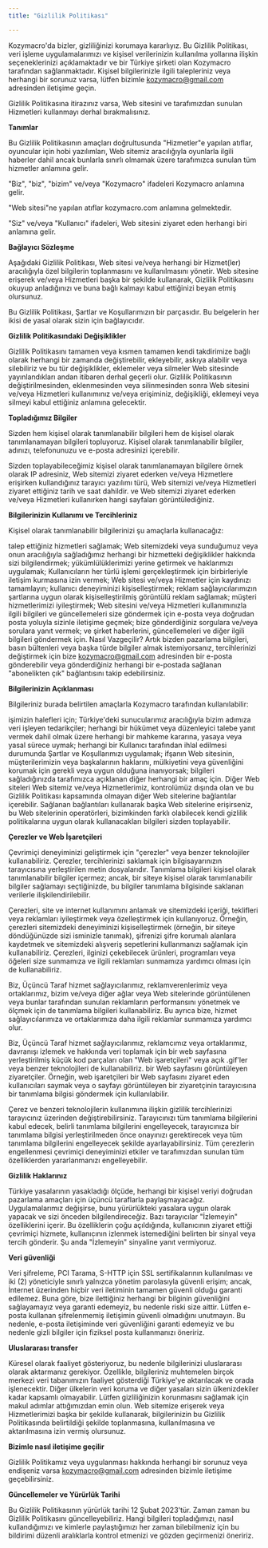 ```yaml
---
title: "Gizlilik Politikası"

---
```


Kozymacro'da bizler, gizliliğinizi korumaya kararlıyız. Bu Gizlilik Politikası, veri işleme uygulamalarımızı ve kişisel verilerinizin kullanılma yollarına ilişkin seçeneklerinizi açıklamaktadır ve bir Türkiye şirketi olan Kozymacro tarafından sağlanmaktadır. Kişisel bilgilerinizle ilgili talepleriniz veya herhangi bir sorunuz varsa, lütfen bizimle kozymacro@gmail.com adresinden iletişime geçin.

Gizlilik Politikasına itirazınız varsa, Web sitesini ve tarafımızdan sunulan Hizmetleri kullanmayı derhal bırakmalısınız.

**Tanımlar**

Bu Gizlilik Politikasının amaçları doğrultusunda "Hizmetler"e yapılan atıflar, oyuncular için hobi yazılımları, Web sitemiz aracılığıyla oyunlarla ilgili haberler dahil ancak bunlarla sınırlı olmamak üzere tarafımızca sunulan tüm hizmetler anlamına gelir.

"Biz", "biz", "bizim" ve/veya "Kozymacro" ifadeleri Kozymacro anlamına gelir.

"Web sitesi"ne yapılan atıflar kozymacro.com anlamına gelmektedir.

"Siz" ve/veya "Kullanıcı" ifadeleri, Web sitesini ziyaret eden herhangi biri anlamına gelir.

**Bağlayıcı Sözleşme**

Aşağıdaki Gizlilik Politikası, Web sitesi ve/veya herhangi bir Hizmet(ler) aracılığıyla özel bilgilerin toplanmasını ve kullanılmasını yönetir. Web sitesine erişerek ve/veya Hizmetleri başka bir şekilde kullanarak, Gizlilik Politikasını okuyup anladığınızı ve buna bağlı kalmayı kabul ettiğinizi beyan etmiş olursunuz.

Bu Gizlilik Politikası, Şartlar ve Koşullarımızın bir parçasıdır. Bu belgelerin her ikisi de yasal olarak sizin için bağlayıcıdır.

**Gizlilik Politikasındaki Değişiklikler**

Gizlilik Politikasını tamamen veya kısmen tamamen kendi takdirimize bağlı olarak herhangi bir zamanda değiştirebilir, ekleyebilir, askıya alabilir veya silebiliriz ve bu tür değişiklikler, eklemeler veya silmeler Web sitesinde yayınlandıkları andan itibaren derhal geçerli olur. Gizlilik Politikasının değiştirilmesinden, eklenmesinden veya silinmesinden sonra Web sitesini ve/veya Hizmetleri kullanımınız ve/veya erişiminiz, değişikliği, eklemeyi veya silmeyi kabul ettiğiniz anlamına gelecektir.

**Topladığımız Bilgiler**

Sizden hem kişisel olarak tanımlanabilir bilgileri hem de kişisel olarak tanımlanamayan bilgileri topluyoruz. Kişisel olarak tanımlanabilir bilgiler, adınızı, telefonunuzu ve e-posta adresinizi içerebilir.

Sizden toplayabileceğimiz kişisel olarak tanımlanamayan bilgilere örnek olarak IP adresiniz, Web sitemizi ziyaret ederken ve/veya Hizmetlere erişirken kullandığınız tarayıcı yazılımı türü, Web sitemizi ve/veya Hizmetleri ziyaret ettiğiniz tarih ve saat dahildir. ve Web sitemizi ziyaret ederken ve/veya Hizmetleri kullanırken hangi sayfaları görüntülediğiniz.

**Bilgilerinizin Kullanımı ve Tercihleriniz**

Kişisel olarak tanımlanabilir bilgilerinizi şu amaçlarla kullanacağız:

talep ettiğiniz hizmetleri sağlamak;
Web sitemizdeki veya sunduğumuz veya onun aracılığıyla sağladığımız herhangi bir hizmetteki değişiklikler hakkında sizi bilgilendirmek;
yükümlülüklerimizi yerine getirmek ve haklarımızı uygulamak;
Kullanıcıların her türlü işlemi gerçekleştirmek için birbirleriyle iletişim kurmasına izin vermek;
Web sitesi ve/veya Hizmetler için kaydınızı tamamlayın;
kullanıcı deneyiminizi kişiselleştirmek;
reklam sağlayıcılarımızın şartlarına uygun olarak kişiselleştirilmiş görüntülü reklam sağlamak;
müşteri hizmetlerimizi iyileştirmek;
Web sitesini ve/veya Hizmetleri kullanımınızla ilgili bilgileri ve güncellemeleri size göndermek için e-posta veya doğrudan posta yoluyla sizinle iletişime geçmek;
bize gönderdiğiniz sorgulara ve/veya sorulara yanıt vermek; ve şirket haberlerini, güncellemeleri ve diğer ilgili bilgileri göndermek için.
Nasıl Vazgeçilir?
Artık bizden pazarlama bilgileri, basın bültenleri veya başka türde bilgiler almak istemiyorsanız, tercihlerinizi değiştirmek için bize kozymacro@gmail.com adresinden bir e-posta gönderebilir veya gönderdiğiniz herhangi bir e-postada sağlanan "abonelikten çık" bağlantısını takip edebilirsiniz.

**Bilgilerinizin Açıklanması**

Bilgileriniz burada belirtilen amaçlarla Kozymacro tarafından kullanılabilir:

işimizin halefleri için;
Türkiye'deki sunucularımız aracılığıyla bizim adımıza veri işleyen tedarikçiler;
herhangi bir hükümet veya düzenleyici talebe yanıt vermek dahil olmak üzere herhangi bir mahkeme kararına, yasaya veya yasal sürece uymak;
herhangi bir Kullanıcı tarafından ihlal edilmesi durumunda Şartlar ve Koşullarımızı uygulamak;
ifşanın Web sitesinin, müşterilerimizin veya başkalarının haklarını, mülkiyetini veya güvenliğini korumak için gerekli veya uygun olduğuna inanıyorsak;
bilgileri sağladığınızda tarafımızca açıklanan diğer herhangi bir amaç için.
Diğer Web siteleri
Web sitemiz ve/veya Hizmetlerimiz, kontrolümüz dışında olan ve bu Gizlilik Politikası kapsamında olmayan diğer Web sitelerine bağlantılar içerebilir. Sağlanan bağlantıları kullanarak başka Web sitelerine erişirseniz, bu Web sitelerinin operatörleri, bizimkinden farklı olabilecek kendi gizlilik politikalarına uygun olarak kullanacakları bilgileri sizden toplayabilir.

**Çerezler ve Web İşaretçileri**

Çevrimiçi deneyiminizi geliştirmek için "çerezler" veya benzer teknolojiler kullanabiliriz. Çerezler, tercihlerinizi saklamak için bilgisayarınızın tarayıcısına yerleştirilen metin dosyalarıdır. Tanımlama bilgileri kişisel olarak tanımlanabilir bilgiler içermez; ancak, bir siteye kişisel olarak tanımlanabilir bilgiler sağlamayı seçtiğinizde, bu bilgiler tanımlama bilgisinde saklanan verilerle ilişkilendirilebilir.

Çerezleri, site ve internet kullanımını anlamak ve sitemizdeki içeriği, teklifleri veya reklamları iyileştirmek veya özelleştirmek için kullanıyoruz. Örneğin, çerezleri sitemizdeki deneyiminizi kişiselleştirmek (örneğin, bir siteye döndüğünüzde sizi isminizle tanımak), şifrenizi şifre korumalı alanlara kaydetmek ve sitemizdeki alışveriş sepetlerini kullanmanızı sağlamak için kullanabiliriz. Çerezleri, ilginizi çekebilecek ürünleri, programları veya öğeleri size sunmamıza ve ilgili reklamları sunmamıza yardımcı olması için de kullanabiliriz.

Biz, Üçüncü Taraf hizmet sağlayıcılarımız, reklamverenlerimiz veya ortaklarımız, bizim ve/veya diğer ağlar veya Web sitelerinde görüntülenen veya bunlar tarafından sunulan reklamların performansını yönetmek ve ölçmek için de tanımlama bilgileri kullanabiliriz. Bu ayrıca bize, hizmet sağlayıcılarımıza ve ortaklarımıza daha ilgili reklamlar sunmamıza yardımcı olur.

Biz, Üçüncü Taraf hizmet sağlayıcılarımız, reklamcımız veya ortaklarımız, davranışı izlemek ve hakkında veri toplamak için bir web sayfasına yerleştirilmiş küçük kod parçaları olan "Web işaretçileri" veya açık .gif'ler veya benzer teknolojileri de kullanabiliriz. bir Web sayfasını görüntüleyen ziyaretçiler. Örneğin, web işaretçileri bir Web sayfasını ziyaret eden kullanıcıları saymak veya o sayfayı görüntüleyen bir ziyaretçinin tarayıcısına bir tanımlama bilgisi göndermek için kullanılabilir.

Çerez ve benzeri teknolojilerin kullanımına ilişkin gizlilik tercihlerinizi tarayıcınız üzerinden değiştirebilirsiniz. Tarayıcınızı tüm tanımlama bilgilerini kabul edecek, belirli tanımlama bilgilerini engelleyecek, tarayıcınıza bir tanımlama bilgisi yerleştirilmeden önce onayınızı gerektirecek veya tüm tanımlama bilgilerini engelleyecek şekilde ayarlayabilirsiniz. Tüm çerezlerin engellenmesi çevrimiçi deneyiminizi etkiler ve tarafımızdan sunulan tüm özelliklerden yararlanmanızı engelleyebilir.

**Gizlilik Haklarınız**

Türkiye yasalarının yasakladığı ölçüde, herhangi bir kişisel veriyi doğrudan pazarlama amaçları için üçüncü taraflarla paylaşmayacağız. Uygulamalarımız değişirse, bunu yürürlükteki yasalara uygun olarak yapacak ve sizi önceden bilgilendireceğiz. Bazı tarayıcılar "İzlemeyin" özelliklerini içerir. Bu özelliklerin çoğu açıldığında, kullanıcının ziyaret ettiği çevrimiçi hizmete, kullanıcının izlenmek istemediğini belirten bir sinyal veya tercih gönderir. Şu anda "İzlemeyin" sinyaline yanıt vermiyoruz.

**Veri güvenliği**

Veri şifreleme, PCI Tarama, S-HTTP için SSL sertifikalarının kullanılması ve iki (2) yöneticiyle sınırlı yalnızca yönetim parolasıyla güvenli erişim; ancak, İnternet üzerinden hiçbir veri iletiminin tamamen güvenli olduğu garanti edilemez. Buna göre, bize ilettiğiniz herhangi bir bilginin güvenliğini sağlayamayız veya garanti edemeyiz, bu nedenle riski size aittir. Lütfen e-posta kullanan şifrelenmemiş iletişimin güvenli olmadığını unutmayın. Bu nedenle, e-posta iletişiminde veri güvenliğini garanti edemeyiz ve bu nedenle gizli bilgiler için fiziksel posta kullanmanızı öneririz.

**Uluslararası transfer**

Küresel olarak faaliyet gösteriyoruz, bu nedenle bilgilerinizi uluslararası olarak aktarmanız gerekiyor. Özellikle, bilgileriniz muhtemelen birçok merkezi veri tabanımızın faaliyet gösterdiği Türkiye'ye aktarılacak ve orada işlenecektir. Diğer ülkelerin veri koruma ve diğer yasaları sizin ülkenizdekiler kadar kapsamlı olmayabilir. Lütfen gizliliğinizin korunmasını sağlamak için makul adımlar attığımızdan emin olun. Web sitemize erişerek veya Hizmetlerimizi başka bir şekilde kullanarak, bilgilerinizin bu Gizlilik Politikasında belirtildiği şekilde toplanmasına, kullanılmasına ve aktarılmasına izin vermiş olursunuz.

**Bizimle nasıl iletişime geçilir**

Gizlilik Politikamız veya uygulanması hakkında herhangi bir sorunuz veya endişeniz varsa kozymacro@gmail.com adresinden bizimle iletişime geçebilirsiniz.

**Güncellemeler ve Yürürlük Tarihi**

Bu Gizlilik Politikasının yürürlük tarihi 12 Şubat 2023'tür. Zaman zaman bu Gizlilik Politikasını güncelleyebiliriz. Hangi bilgileri topladığımızı, nasıl kullandığımızı ve kimlerle paylaştığımızı her zaman bilebilmeniz için bu bildirimi düzenli aralıklarla kontrol etmenizi ve gözden geçirmenizi öneririz.
